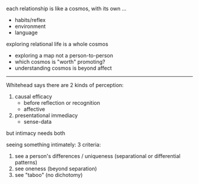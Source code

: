 
each relationship is like a cosmos, with its own ...
* habits/reflex
* environment
* language

exploring relational life is a whole cosmos
* exploring a map not a person-to-person
* which cosmos is "worth" promoting?
* understanding cosmos is beyond affect

---

Whitehead says there are 2 kinds of perception:
1. causal efficacy
	* before reflection or recognition
	* affective
2. presentational immediacy
	* sense-data

but intimacy needs both

seeing something intimately:
3 criteria:
1. see a person's differences / uniqueness (separational or differential patterns)
2. see oneness (beyond separation)
3. see "taboo" (no dichotomy)


